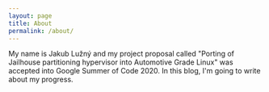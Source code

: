```yaml
---
layout: page
title: About
permalink: /about/
---
```


My name is Jakub Lužný and my project proposal called "Porting of Jailhouse partitioning hypervisor into Automotive Grade Linux" was accepted into Google Summer of Code 2020. In this blog, I'm going to write about my progress.